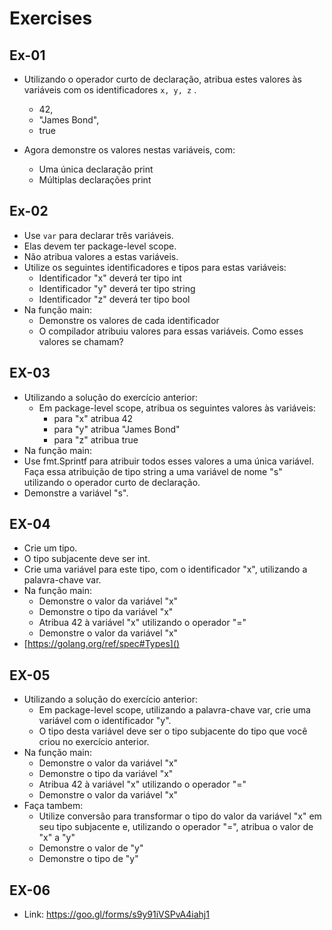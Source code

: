 # Exercises


## Ex-01
- Utilizando o operador curto de declaração, atribua estes valores às variáveis com os identificadores `x, y, z` .

    - 42,
    - "James Bond",
    - true

- Agora demonstre os valores nestas variáveis, com:

    - Uma única declaração print
    - Múltiplas declarações print
## Ex-02
- Use `var` para declarar três variáveis.
- Elas devem ter package-level scope.
- Não atribua valores a estas variáveis.
- Utilize os seguintes identificadores e tipos para estas variáveis:
    - Identificador "x" deverá ter tipo int
    - Identificador "y" deverá ter tipo string
    - Identificador "z" deverá ter tipo bool
- Na função main:
    - Demonstre os valores de cada identificador
    - O compilador atribuiu valores para essas variáveis. Como esses valores se chamam?
## EX-03
- Utilizando a solução do exercício anterior:
    - Em package-level scope, atribua os seguintes valores às variáveis:
        - para "x" atribua 42
        - para "y" atribua "James Bond"
        - para "z" atribua true
- Na função main:
- Use fmt.Sprintf para atribuir todos esses valores a uma única variável. Faça essa atribuição de tipo string a uma variável de nome "s" utilizando o operador curto de declaração.
- Demonstre a variável "s".
## EX-04
- Crie um tipo.
- O tipo subjacente deve ser int.
- Crie uma variável para este tipo, com o identificador "x", utilizando a palavra-chave var.
- Na função main:
    - Demonstre o valor da variável "x"
    - Demonstre o tipo da variável "x"
    - Atribua 42 à variável "x" utilizando o operador "="
    - Demonstre o valor da variável "x"
- [https://golang.org/ref/spec#Types]()
## EX-05
- Utilizando a solução do exercício anterior:
    - Em package-level scope, utilizando a palavra-chave var, crie uma variável com o identificador "y".
    - O tipo desta variável deve ser o tipo subjacente do tipo que você criou no exercício anterior.
- Na função main:
    - Demonstre o valor da variável "x"
    - Demonstre o tipo da variável "x"
    - Atribua 42 à variável "x" utilizando o operador "="
    - Demonstre o valor da variável "x"
- Faça tambem:
    - Utilize conversão para transformar o tipo do valor da variável "x" em seu tipo subjacente e, utilizando o operador "=", atribua o valor de "x" a "y"
    - Demonstre o valor de "y"
    - Demonstre o tipo de "y"
## EX-06
- Link: https://goo.gl/forms/s9y91iVSPvA4iahj1
